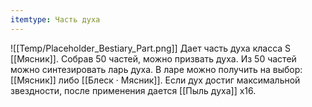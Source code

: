 ```yaml
---
itemtype: Часть духа
---
```

![[Temp/Placeholder_Bestiary_Part.png]]
Дает часть духа класса S [[Мясник]]. Собрав 50 частей, можно призвать духа. Из 50 частей можно синтезировать ларь духа. В ларе можно получить на выбор: [[Мясник]] либо [[Блеск · Мясник]]. Если дух достиг максимальной звездности, после применения дается [[Пыль духа]] х16.
